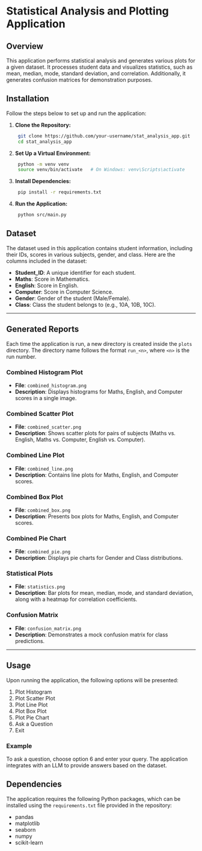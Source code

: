 # Statistical Analysis and Plotting Application

## Overview

This application performs statistical analysis and generates various plots for a given dataset. It processes student data and visualizes statistics, such as mean, median, mode, standard deviation, and correlation. Additionally, it generates confusion matrices for demonstration purposes.

## Installation

Follow the steps below to set up and run the application:

1. **Clone the Repository:**
   ```sh
    git clone https://github.com/your-username/stat_analysis_app.git
    cd stat_analysis_app

2. **Set Up a Virtual Environment:**
   ```sh
    python -m venv venv
    source venv/bin/activate   # On Windows: venv\Scripts\activate


3. **Install Dependencies:**
   ```sh
    pip install -r requirements.txt


4. **Run the Application:**
   ```sh
    python src/main.py


## Dataset

The dataset used in this application contains student information, including their IDs, scores in various subjects, gender, and class. Here are the columns included in the dataset:

- **Student_ID**: A unique identifier for each student.
- **Maths**: Score in Mathematics.
- **English**: Score in English.
- **Computer**: Score in Computer Science.
- **Gender**: Gender of the student (Male/Female).
- **Class**: Class the student belongs to (e.g., 10A, 10B, 10C).

---

## Generated Reports

Each time the application is run, a new directory is created inside the `plots` directory. The directory name follows the format `run_<n>`, where `<n>` is the run number.

### Combined Histogram Plot

- **File**: `combined_histogram.png`
- **Description**: Displays histograms for Maths, English, and Computer scores in a single image.

### Combined Scatter Plot

- **File**: `combined_scatter.png`
- **Description**: Shows scatter plots for pairs of subjects (Maths vs. English, Maths vs. Computer, English vs. Computer).

### Combined Line Plot

- **File**: `combined_line.png`
- **Description**: Contains line plots for Maths, English, and Computer scores.

### Combined Box Plot

- **File**: `combined_box.png`
- **Description**: Presents box plots for Maths, English, and Computer scores.

### Combined Pie Chart

- **File**: `combined_pie.png`
- **Description**: Displays pie charts for Gender and Class distributions.

### Statistical Plots

- **File**: `statistics.png`
- **Description**: Bar plots for mean, median, mode, and standard deviation, along with a heatmap for correlation coefficients.

### Confusion Matrix

- **File**: `confusion_matrix.png`
- **Description**: Demonstrates a mock confusion matrix for class predictions.

---

## Usage

Upon running the application, the following options will be presented:

1. Plot Histogram
2. Plot Scatter Plot
3. Plot Line Plot
4. Plot Box Plot
5. Plot Pie Chart
6. Ask a Question
7. Exit

### Example

To ask a question, choose option 6 and enter your query. The application integrates with an LLM to provide answers based on the dataset.


## Dependencies

The application requires the following Python packages, which can be installed using the `requirements.txt` file provided in the repository:

- pandas
- matplotlib
- seaborn
- numpy
- scikit-learn

